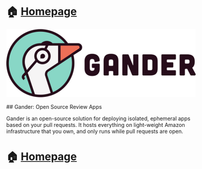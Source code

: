 # 🏠 [Homepage](https://gander-framework.github.io/)

<p align="center">
  <img src="public/images/logos/gander_logo_color.png" />
</p>
## Gander: Open Source Review Apps

Gander is an open-source solution for deploying isolated, ephemeral apps based on your pull requests. It hosts everything on light-weight Amazon infrastructure that you own, and only runs while pull requests are open.

# 🏠 [Homepage](https://gander-framework.github.io/)

